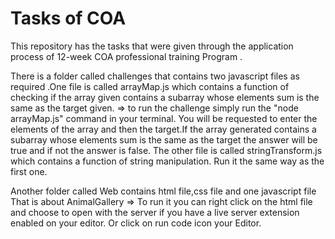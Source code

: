 # Tasks of COA

This repository has the tasks that were given through the application process of 12-week COA professional training Program .

There is a folder called challenges that contains two javascript files as required .One file is called arrayMap.js which contains a function of checking if the array given contains a subarray whose elements sum is the same as the target given.
=> to run the challenge simply run the "node arrayMap.js" command in your terminal.
You will be requested to enter the elements of the array and then the target.If the array generated contains a subarray whose elements sum is the same as the target the answer will be true and if not the answer is false.
The other file is called stringTransform.js which contains a function of string manipulation.
Run it the same way as the first one.

Another folder called Web contains html file,css file and one javascript file
That is about AnimalGallery
=> To run it you can right click on the html file and choose to open with the server if you have a live server extension enabled on your editor. Or click on run code icon your Editor.